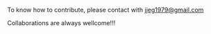 To know how to contribute, please contact with jjeg1979@gmail.com

Collaborations are always wellcome!!!